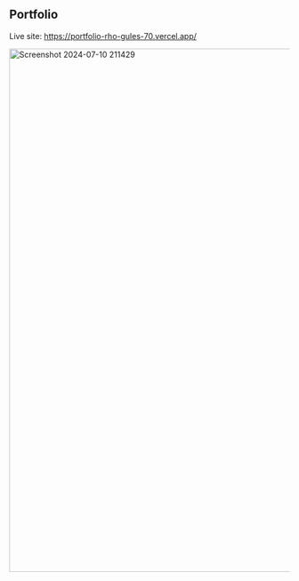 ## Portfolio

Live site: https://portfolio-rho-gules-70.vercel.app/

<img width="941" alt="Screenshot 2024-07-10 211429" src="https://github.com/Mohaz24/Portfolio/assets/107796482/3535d21a-e05b-45c4-ab07-338dc486e2b8">
